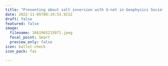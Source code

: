 ```yaml
---
title: "Presenting about salt inversion with U-net in Geophysics Society of Houston "
date: 2022-11-05T08:19:53.921Z
draft: false
featured: false
image:
  filename: 1661965215071.jpeg
  focal_point: Smart
  preview_only: false
icon: ballot-check
icon_pack: fas

---
```

<i class="fa-solid fa-ballot-check"></i>